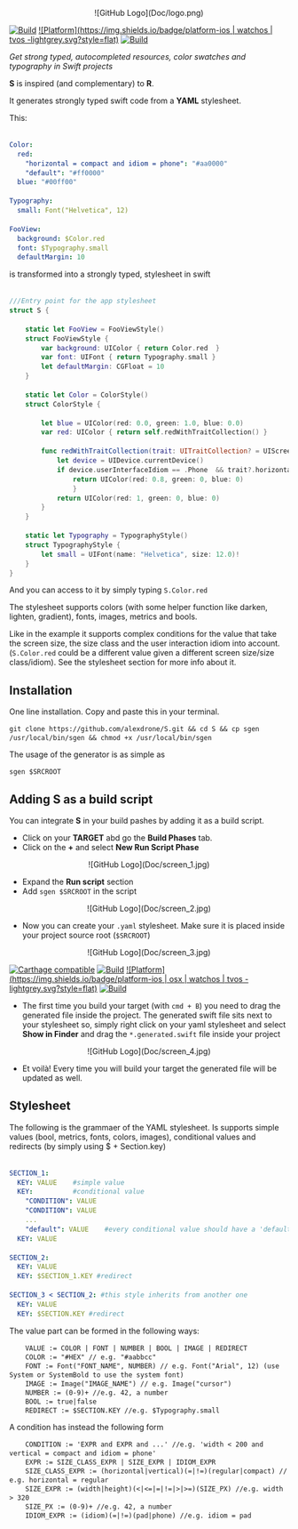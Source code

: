 <p align="center">
![GitHub Logo](Doc/logo.png)

[![Build](https://img.shields.io/badge/build-passing-green.svg?style=flat)](#)
[![Platform](https://img.shields.io/badge/platform-ios | watchos | tvos -lightgrey.svg?style=flat)](#)
[![Build](https://img.shields.io/badge/license-MIT-blue.svg?style=flat)](https://opensource.org/licenses/MIT)


_Get strong typed, autocompleted resources, color swatches and typography in Swift projects_

**S** is inspired (and complementary) to **R**.

It generates strongly typed swift code from a **YAML** stylesheet. 

This:

```yaml

Color:
  red:
    "horizontal = compact and idiom = phone": "#aa0000"
    "default": "#ff0000"
  blue: "#00ff00"

Typography:
  small: Font("Helvetica", 12)
  
FooView:
  background: $Color.red
  font: $Typography.small
  defaultMargin: 10

```

is transformed into a strongly typed, stylesheet in swift

```swift 

///Entry point for the app stylesheet
struct S {

	static let FooView = FooViewStyle()
	struct FooViewStyle {
		var background: UIColor { return Color.red  }
		var font: UIFont { return Typography.small }
		let defaultMargin: CGFloat = 10 
	}
    
	static let Color = ColorStyle()
	struct ColorStyle {

		let blue = UIColor(red: 0.0, green: 1.0, blue: 0.0)
		var red: UIColor { return self.redWithTraitCollection() }

		func redWithTraitCollection(trait: UITraitCollection? = UIScreen.mainScreen().traitCollection) -> UIColor {
			let device = UIDevice.currentDevice()
			if device.userInterfaceIdiom == .Phone  && trait?.horizontalSizeClass == .Compact {
             	return UIColor(red: 0.8, green: 0, blue: 0)
            	}
			return UIColor(red: 1, green: 0, blue: 0)
		}
	}
    
	static let Typography = TypographyStyle()
	struct TypographyStyle {
		let small = UIFont(name: "Helvetica", size: 12.0)!
	}
}

```
And you can access to it by simply typing  `S.Color.red` 

The stylesheet supports colors (with some helper function like darken, lighten, gradient), fonts, images, metrics and bools.


Like in the example it supports complex conditions for the value that take the screen size, the size class and the user interaction idiom into account.
(`S.Color.red` could be a different value given a different screen size/size class/idiom). See the stylesheet section for more info about it.


## Installation
One line installation.
Copy and paste this in your terminal.

```
git clone https://github.com/alexdrone/S.git && cd S && cp sgen /usr/local/bin/sgen && chmod +x /usr/local/bin/sgen
```

The usage of the generator is as simple as 
```
sgen $SRCROOT
```

## Adding S as a build script

You can integrate **S** in your build pashes by adding it as a build script.

- Click on your **TARGET** abd go the **Build Phases** tab.
- Click on the **+** and select **New Run Script Phase** 

<p align="center">
![GitHub Logo](Doc/screen_1.jpg)

- Expand the **Run script** section
- Add `sgen $SRCROOT` in the script

<p align="center">
![GitHub Logo](Doc/screen_2.jpg)

- Now you can create your `.yaml` stylesheet. Make sure it is placed inside your project source root (`$SRCROOT`)

<p align="center">
![GitHub Logo](Doc/screen_3.jpg)

[![Carthage compatible](https://img.shields.io/badge/Carthage-compatible-4BC51D.svg?style=flat)](https://github.com/Carthage/Carthage)
[![Build](https://img.shields.io/badge/build-passing-green.svg?style=flat)](#)
[![Platform](https://img.shields.io/badge/platform-ios | osx | watchos | tvos -lightgrey.svg?style=flat)](#)
[![Build](https://img.shields.io/badge/license-MIT-blue.svg?style=flat)](https://opensource.org/licenses/MIT)


- The first time you build your target (with `cmd + B`) you need to drag the generated file inside the project. The generated swift file sits next to your stylesheet so, simply right click on your yaml stylesheet and select **Show in Finder** and drag the  `*.generated.swift` file inside your project


<p align="center">
![GitHub Logo](Doc/screen_4.jpg)

- Et voilà! Every time you will build your target the generated file will be updated as well.

## Stylesheet 

The following is the grammaer of the YAML stylesheet.
Is supports simple values (bool, metrics, fonts, colors, images), conditional values and redirects (by simply using $ + Section.key)

```yaml

SECTION_1:
  KEY: VALUE 	#simple value
  KEY: 			#conditional value
  	"CONDITION": VALUE
  	"CONDITION": VALUE
  	...
  	"default": VALUE	#every conditional value should have a 'default' condition
  KEY: VALUE

SECTION_2:
  KEY: VALUE
  KEY: $SECTION_1.KEY #redirect
  
SECTION_3 < SECTION_2: #this style inherits from another one
  KEY: VALUE
  KEY: $SECTION.KEY #redirect

```

The value part can be formed in the following ways:

```
	VALUE := COLOR | FONT | NUMBER | BOOL | IMAGE | REDIRECT
	COLOR := "#HEX" // e.g. "#aabbcc"
	FONT := Font("FONT_NAME", NUMBER) // e.g. Font("Arial", 12) (use System or SystemBold to use the system font)
	IMAGE := Image("IMAGE_NAME") // e.g. Image("cursor")
	NUMBER := (0-9)+ //e.g. 42, a number
	BOOL := true|false
	REDIRECT := $SECTION.KEY //e.g. $Typography.small
```

A condition has instead the following form

```
	CONDITION := 'EXPR and EXPR and ...' //e.g. 'width < 200 and vertical = compact and idiom = phone'
	EXPR := SIZE_CLASS_EXPR | SIZE_EXPR | IDIOM_EXPR 
	SIZE_CLASS_EXPR := (horizontal|vertical)(=|!=)(regular|compact) // e.g. horizontal = regular
	SIZE_EXPR := (width|height)(<|<=|=|!=|>|>=)(SIZE_PX) //e.g. width > 320
	SIZE_PX := (0-9)+ //e.g. 42, a number
	IDIOM_EXPR := (idiom)(=|!=)(pad|phone) //e.g. idiom = pad

```

